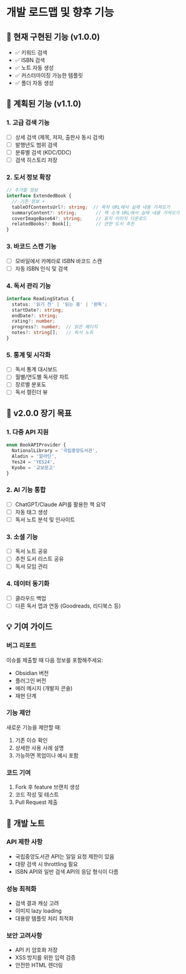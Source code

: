 # 개발 로드맵 및 향후 기능

## 📌 현재 구현된 기능 (v1.0.0)
- ✅ 키워드 검색
- ✅ ISBN 검색
- ✅ 노트 자동 생성
- ✅ 커스터마이징 가능한 템플릿
- ✅ 폴더 자동 생성

## 🚀 계획된 기능 (v1.1.0)

### 1. 고급 검색 기능
- [ ] 상세 검색 (제목, 저자, 출판사 동시 검색)
- [ ] 발행년도 범위 검색
- [ ] 분류별 검색 (KDC/DDC)
- [ ] 검색 히스토리 저장

### 2. 도서 정보 확장
```typescript
// 추가할 정보
interface ExtendedBook {
  // 기존 정보 + 
  tableOfContentsUrl?: string;  // 목차 URL에서 실제 내용 가져오기
  summaryContent?: string;       // 책 소개 URL에서 실제 내용 가져오기
  coverImageBase64?: string;     // 표지 이미지 다운로드
  relatedBooks?: Book[];         // 관련 도서 추천
}
```

### 3. 바코드 스캔 기능
- [ ] 모바일에서 카메라로 ISBN 바코드 스캔
- [ ] 자동 ISBN 인식 및 검색

### 4. 독서 관리 기능
```typescript
interface ReadingStatus {
  status: '읽기 전' | '읽는 중' | '완독';
  startDate?: string;
  endDate?: string;
  rating?: number;
  progress?: number;  // 읽은 페이지
  notes?: string[];   // 독서 노트
}
```

### 5. 통계 및 시각화
- [ ] 독서 통계 대시보드
- [ ] 월별/연도별 독서량 차트
- [ ] 장르별 분포도
- [ ] 독서 캘린더 뷰

## 🎯 v2.0.0 장기 목표

### 1. 다중 API 지원
```typescript
enum BookAPIProvider {
  NationalLibrary = '국립중앙도서관',
  Aladin = '알라딘',
  Yes24 = 'YES24',
  Kyobo = '교보문고'
}
```

### 2. AI 기능 통합
- [ ] ChatGPT/Claude API를 활용한 책 요약
- [ ] 자동 태그 생성
- [ ] 독서 노트 분석 및 인사이트

### 3. 소셜 기능
- [ ] 독서 노트 공유
- [ ] 추천 도서 리스트 공유
- [ ] 독서 모임 관리

### 4. 데이터 동기화
- [ ] 클라우드 백업
- [ ] 다른 독서 앱과 연동 (Goodreads, 리디북스 등)

## 💡 기여 가이드

### 버그 리포트
이슈를 제출할 때 다음 정보를 포함해주세요:
- Obsidian 버전
- 플러그인 버전
- 에러 메시지 (개발자 콘솔)
- 재현 단계

### 기능 제안
새로운 기능을 제안할 때:
1. 기존 이슈 확인
2. 상세한 사용 사례 설명
3. 가능하면 목업이나 예시 포함

### 코드 기여
1. Fork 후 feature 브랜치 생성
2. 코드 작성 및 테스트
3. Pull Request 제출

## 📝 개발 노트

### API 제한 사항
- 국립중앙도서관 API는 일일 요청 제한이 있음
- 대량 검색 시 throttling 필요
- ISBN API와 일반 검색 API의 응답 형식이 다름

### 성능 최적화
- 검색 결과 캐싱 고려
- 이미지 lazy loading
- 대용량 템플릿 처리 최적화

### 보안 고려사항
- API 키 암호화 저장
- XSS 방지를 위한 입력 검증
- 안전한 HTML 렌더링
